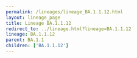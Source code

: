 ```yaml
---
permalink: /lineages/lineage_BA.1.1.12.html
layout: lineage_page
title: Lineage BA.1.1.12
redirect_to: ../lineage.html?lineage=BA.1.1.12
lineage: BA.1.1.12
parent: BA.1.1
children: ['BA.1.1.12']
---
```

